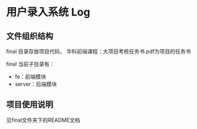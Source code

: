 # 用户录入系统 Log

## 文件组织结构
final 目录存放项目代码，
华科前端课程：大项目考核任务书.pdf为项目的任务书

final 当前子目录有：

- fe：前端模块
- server：后端模块

## 项目使用说明
见final文件夹下的README文档